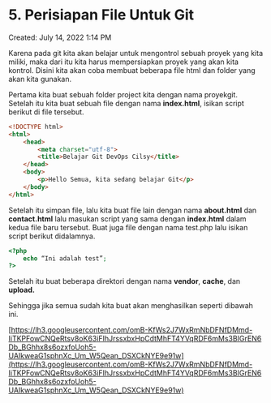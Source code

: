 # 5. Perisiapan File Untuk Git

Created: July 14, 2022 1:14 PM

Karena pada git kita akan belajar untuk mengontrol sebuah proyek yang kita miliki, maka dari itu kita harus mempersiapkan proyek yang akan kita kontrol. Disini kita akan coba membuat beberapa file html dan folder yang akan kita gunakan.

Pertama kita buat sebuah folder project kita dengan nama proyekgit. Setelah itu kita buat sebuah file dengan nama **index.html**, isikan script berikut di file tersebut.

```html
<!DOCTYPE html>
<html>
    <head>
        <meta charset="utf-8">
        <title>Belajar Git DevOps Cilsy</title>
    </head>
    <body>
        <p>Hello Semua, kita sedang belajar Git</p>
    </body>
</html>
```

Setelah itu simpan file, lalu kita buat file lain dengan nama **about.html** dan **contact.html** lalu masukan script yang sama dengan **index.html** dalam kedua file baru tersebut. Buat juga file dengan nama test.php lalu isikan script berikut didalamnya.

```php
<?php
	echo “Ini adalah test”; 
?>
```

Setelah itu buat beberapa direktori dengan nama **vendor**, **cache**, dan **upload.**

Sehingga jika semua sudah kita buat akan menghasilkan seperti dibawah ini.

[https://lh3.googleusercontent.com/omB-KfWs2J7WxRmNbDFNfDMmd-IiTKPFowCNQeRtsv8oK63iFIhJrssxbxHpCdtMhFT4YVqRDF6mMs3BIGrEN6Db_BGhhx8s6ozxfoUoh5-UAIkweaG1sphnXc_Um_W5Qean_DSXCkNYE9e91w](https://lh3.googleusercontent.com/omB-KfWs2J7WxRmNbDFNfDMmd-IiTKPFowCNQeRtsv8oK63iFIhJrssxbxHpCdtMhFT4YVqRDF6mMs3BIGrEN6Db_BGhhx8s6ozxfoUoh5-UAIkweaG1sphnXc_Um_W5Qean_DSXCkNYE9e91w)